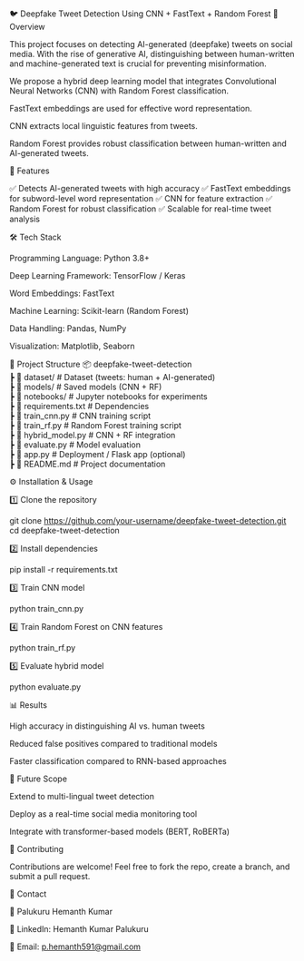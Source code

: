 🐦 Deepfake Tweet Detection Using CNN + FastText + Random Forest
📌 Overview

This project focuses on detecting AI-generated (deepfake) tweets on social media. With the rise of generative AI, distinguishing between human-written and machine-generated text is crucial for preventing misinformation.

We propose a hybrid deep learning model that integrates Convolutional Neural Networks (CNN) with Random Forest classification.

FastText embeddings are used for effective word representation.

CNN extracts local linguistic features from tweets.

Random Forest provides robust classification between human-written and AI-generated tweets.

🚀 Features

✅ Detects AI-generated tweets with high accuracy
✅ FastText embeddings for subword-level word representation
✅ CNN for feature extraction
✅ Random Forest for robust classification
✅ Scalable for real-time tweet analysis

🛠 Tech Stack

Programming Language: Python 3.8+

Deep Learning Framework: TensorFlow / Keras

Word Embeddings: FastText

Machine Learning: Scikit-learn (Random Forest)

Data Handling: Pandas, NumPy

Visualization: Matplotlib, Seaborn

📂 Project Structure
📦 deepfake-tweet-detection  
 ┣ 📂 dataset/             # Dataset (tweets: human + AI-generated)  
 ┣ 📂 models/              # Saved models (CNN + RF)  
 ┣ 📂 notebooks/           # Jupyter notebooks for experiments  
 ┣ 📜 requirements.txt     # Dependencies  
 ┣ 📜 train_cnn.py         # CNN training script  
 ┣ 📜 train_rf.py          # Random Forest training script  
 ┣ 📜 hybrid_model.py      # CNN + RF integration  
 ┣ 📜 evaluate.py          # Model evaluation  
 ┣ 📜 app.py               # Deployment / Flask app (optional)  
 ┣ 📜 README.md            # Project documentation  

⚙️ Installation & Usage

1️⃣ Clone the repository

git clone https://github.com/your-username/deepfake-tweet-detection.git
cd deepfake-tweet-detection


2️⃣ Install dependencies

pip install -r requirements.txt


3️⃣ Train CNN model

python train_cnn.py


4️⃣ Train Random Forest on CNN features

python train_rf.py


5️⃣ Evaluate hybrid model

python evaluate.py

📊 Results

High accuracy in distinguishing AI vs. human tweets

Reduced false positives compared to traditional models

Faster classification compared to RNN-based approaches

🔮 Future Scope

Extend to multi-lingual tweet detection

Deploy as a real-time social media monitoring tool

Integrate with transformer-based models (BERT, RoBERTa)

🤝 Contributing

Contributions are welcome! Feel free to fork the repo, create a branch, and submit a pull request.

📧 Contact

👤 Palukuru Hemanth Kumar

🔗 LinkedIn: Hemanth Kumar Palukuru

📧 Email: p.hemanth591@gmail.com
